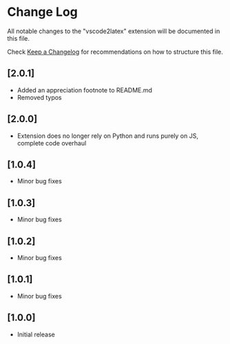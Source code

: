 # Change Log

All notable changes to the "vscode2latex" extension will be documented in this file.

Check [Keep a Changelog](http://keepachangelog.com/) for recommendations on how to structure this file.

## [2.0.1]

- Added an appreciation footnote to README.md
- Removed typos

## [2.0.0]

- Extension does no longer rely on Python and runs purely on JS, complete code overhaul

## [1.0.4]  

- Minor bug fixes  

## [1.0.3]  

- Minor bug fixes  

## [1.0.2]  

- Minor bug fixes  

## [1.0.1]  

- Minor bug fixes  

## [1.0.0]  

- Initial release